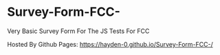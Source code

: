 # Survey-Form-FCC-
Very Basic Survey Form For The JS Tests For FCC

Hosted By Github Pages: https://hayden-0.github.io/Survey-Form-FCC-/

